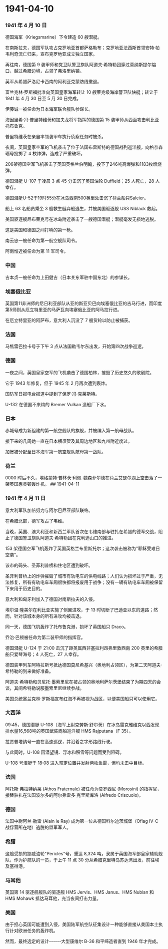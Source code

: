 # 1941-04-10

### 1941 年 4 月 10 日

德国海军（Kriegsmarine）下令建造 60 艘潜艇。

在南斯拉夫，德国军队攻占克罗地亚首都萨格勒布；克罗地亚法西斯首领安特·帕韦利奇流亡归来，宣布克罗地亚成立独立国家。

再往南，德国第 9
装甲师和党卫队警卫旗队阿道夫·希特勒团穿过莫纳斯提尔隘口，越过希腊边境，占领了弗洛里纳镇。

英军从希腊萨洛尼卡西南的阿利亚克蒙防线撤退。

富兰克林·罗斯福批准向英国皇家海军转让 10 艘莱克级海岸警卫队快艇；转让于
1941 年 4 月 30 日至 5 月 30 日完成。

伊藤诚一被任命为日本海军联合舰队参谋长。

海因里希·冯·普里特维茨和加夫龙将军指挥的德国第 15
装甲师从西面攻击利比亚托布鲁克。

普里特维茨在亲自率领装甲车执行侦察任务时被杀。

夜间，英国皇家空军的飞机袭击了位于法国布雷斯特的德国战列巡洋舰，向格奈森瑙号投掷了
4 枚炸弹，造成了严重破坏。

206架德国空军飞机袭击了英国英格兰伯明翰，投下了246吨高爆弹和1183枚燃烧弹。

德国潜艇 U-107 于凌晨 3 点 45 分击沉了英国油轮 Duffield；25 人死亡，28
人幸存。

德国潜艇U-52于19时55分在冰岛西南500英里处击沉了荷兰船只Saleier。

船上 63 名船员乘坐 3 艘救生艇弃船逃生，并被美国驱逐舰 USS Niblack 救起。

美国驱逐舰尼布莱克号在冰岛附近袭击了一艘德国潜艇；潜艇毫发无损地逃脱。

这是美国和德国之间打响的第一枪。

南云忠一被任命为第一航空舰队司令。

阿南惟近被任命为第 11 军司令。

### 中国

吉本贞一被任命为上田健吉（日本关东军驻中国东北）的参谋长。

### 埃塞俄比亚

英国第11非洲师的尼日利亚部队从亚的斯亚贝巴向埃塞俄比亚的吉马行进，而印度第5师则从厄立特里亚的马萨瓦向埃塞俄比亚的阿马拉行进。

在厄立特里亚的阿萨布，意大利人沉没了 7 艘货轮以防止被捕获。

### 法国

马焦雷巴拉卡号于下午 3 点从法国勒韦尔东出发，开始第四次战争巡逻。

### 德国

一夜之间，英国皇家空军的飞机袭击了德国柏林，摧毁了历史悠久的歌剧院。

它于 1943 年修复，但于 1945 年 2 月再次遭到轰炸。

国防军日报电台报道中提到了保罗·冯·克莱斯特。

U-132 在德国不来梅的 Bremer Vulkan 造船厂下水。

### 日本

赤城号成为新组建的第一航空舰队的旗舰，并被编入第一航母战队。

接下来的几周她一直在日本横须贺及其周边地区和九州附近度过。

加贺被分配至日本海军第一航空舰队航母第一战队。

### 荷兰

0000
时后不久，埃格蒙特·普林茨·利佩-魏森菲尔德在荷兰艾瑟尔湖上空击落了一架英国惠灵顿轰炸机。
\## 1941-04-11

### 1941 年 4 月 11 日

意大利军队加倍努力与阿尔巴尼亚部队联络。

在希腊北部，德军攻占了韦维。

当晚，英国、澳大利亚和新西兰军队首次在韦维南部与驻扎在希腊的德军交战，阻止了德国警卫旗队阿道夫·希特勒团在克利迪山口的推进。

153
架德国空军飞机轰炸了英国英格兰布里斯托尔；这次袭击被称为"耶稣受难日空袭"。

该市的码头、圣菲利普桥和住宅区遭到破坏。

圣菲利普桥上的炸弹摧毁了城市有轨电车的供电线路；人们认为损坏过于严重，无法修复，所有有轨电车车厢很快都将报废用于战争；没有一辆有轨电车车厢被保留下来用于历史目的。

意大利和匈牙利加入了德国对南斯拉夫的入侵。

埃尔温·隆美尔在利比亚实施了侧翼进攻，于 13
时切断了巴迪亚以东的道路；然而，针对该城本身的所有进攻均被击退。

同一天，德国飞机轰炸了托布鲁克港，损坏了英国船只 Draco。

乔治·巴顿被任命为第二装甲师的指挥官。

德国潜艇 U-124 于 21:00 击沉了距英属西非塞拉利昂弗里敦西南 200
英里的希腊船只爱琴海号；4 人死亡，27 人幸存。

德国装甲列车阿特拉斯号抵达德国莫尼希基兴（奥地利占领区），为第二天阿道夫·希特勒的到来做好准备。

阿道夫·希特勒和贝尼托·墨索里尼在被占领的奥地利萨尔茨堡结束了为期四天的会谈，其间希特勒说服墨索里尼继续参战。

美国总统富兰克林·罗斯福宣布红海不再被视为战区，以便美国船只可以使用它。

### 大西洋

09:45，德国潜艇
U-108（海军上尉克劳斯·舒尔茨）在冰岛雷克雅维克以西发现排水量16,568吨的英国武装商船巡洋舰
HMS Rajputana（F 35）。

拉贾普塔纳号一直在高速巡逻，并沿着之字形路线行驶。

与此同时，U-108 因潜望镜、浮冰和积雪等问题而受到阻碍。

U-108 号潜艇于 18:08 进入预定位置并发射两枚鱼雷，但均未击中目标。

### 法国

阿托斯·弗拉特纳莱 (Athos Fraternale) 被任命为莫罗西尼 (Morosini)
的指挥官，接替驻扎在法国波尔多的阿尔弗雷多·克里斯库洛 (Alfredo
Criscuolo)。

### 德国

法国中尉阿兰·勒雷 (Alain le Ray) 成为第一位从德国科尔迪茨城堡（Oflag
IV-C 战俘营所在地）逃脱的盟军军人。

### 希腊

这艘受损的挪威油轮"Pericles"号，重达 8,324
吨，隶属于英国海军部皇家辅助舰队，作为护航队的一员，于上午 11 点 30
分从希腊克里特岛苏达湾出发，前往埃及塞得港。

### 马耳他

英国第 14 驱逐舰舰队的驱逐舰 HMS Jervis、HMS Janus、HMS Nubian 和 HMS
Mohawk 抵达马耳他，充当夜间打击力量。

### 美国

由于担心英国可能遭到入侵，美国陆军航空队征集设计一种能够直接从美国本土执行针对欧洲任务的轰炸机。

然而，最终选定的设计------大型康维尔 B-36 和平缔造者直到 1946 年才完成。